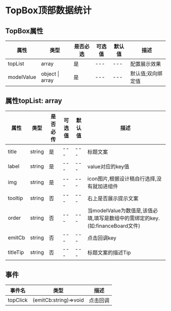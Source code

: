 # TopBox顶部数据统计

## TopBox属性

| 属性       | 类型            | 是否必选 | 可选值 | 默认值 | 描述              |
| ---------- | --------------- | -------- | ------ | ------ | ----------------- |
| topList    | array           | 是       | ---    | ---    | 配置展示效果      |
| modelValue | object \| array | 是       | ---    | ---    | 默认值;双向绑定值 |

## 属性topList: array

| 属性     | 类型   | 是否必传 | 可选值 | 默认值 | 描述                                                         |
| -------- | ------ | -------- | ------ | ------ | ------------------------------------------------------------ |
| title    | string | 是       | ---    | ---    | 标题文案                                                     |
| label    | string | 是       | ---    | ---    | value对应的key值                                             |
| img      | string | 是       | ---    | ---    | icon图片,根据设计稿自行选择,没有就加进组件                   |
| tooltip  | string | 否       | ---    | ---    | 右上是否展示提示文案                                         |
| order    | string | 否       | ---    | ---    | 当modelValue为数值是,该值必填,填写是数组中的需绑定的key.(如:financeBoard文件) |
| emitCb   | string | 否       | ---    | ---    | 点击回调key                                                  |
| titleTip | string | 否       | ---    | ---    | 标题文案的描述Tip                                            |

## 事件

| 事件名   | 类型                  | 描述     |
| -------- | --------------------- | -------- |
| topClick | (emitCb:string)=>void | 点击回调 |

